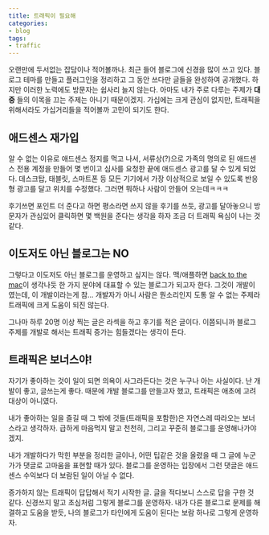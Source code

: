 ```yaml
---
title: 트래픽이 필요해
categories:
- blog
tags:
- traffic
---
```


오랜만에 두서없는 잡담이나 적어볼까나. 최근 들어 블로그에 신경을 많이 쓰고 있다. 블로그 테마를 만들고 플러그인을 정리하고 그 동안 쓰다만 글들을 완성하여 공개했다. 하지만 이러한 노력에도 방문자는 쉽사리 늘지 않는다. 아마도 내가 주로 다루는 주제가 **대중** 들의 이목을 끄는 주제는 아니기 때문이겠지. 가십에는 크게 관심이 없지만, 트래픽을 위해서라도 가십거리들을 적어볼까 고민이 되기도 한다.

<!-- more -->

## 애드센스 재가입
알 수 없는 이유로 애드센스 정지를 먹고 나서, 서류상(?)으로 가족의 명의로 된 애드센스 전용 계정을 만들어 몇 번이고 심사를 요청한 끝에 애드센스 광고를 달 수 있게 되었다. 데스크탑, 태블릿, 스마트폰 등 모든 기기에서 가장 이상적으로 보일 수 있도록 반응형 광고를 달고 위치를 수정했다. 그러면 뭐하나 사람이 안들어 오는데ㅋㅋㅋ

후기쓰면 포인트 더 준다고 하면 평소라면 쓰지 않을 후기를 쓰듯, 광고를 달아놓으니 방문자가 관심있어 클릭하면 몇 백원을 준다는 생각을 하자 조금 더 트래픽 욕심이 나는 것 같다.

## 이도저도 아닌 블로그는 NO
그렇다고 이도저도 아닌 블로그를 운영하고 싶지는 않다. 맥/애플하면 [back to the mac](http://macnews.tistory.com/)이 생각나듯 한 가지 분야에 대표할 수 있는 블로그가 되고자 한다. 그것이 개발이였는데, 이 개발이라는게 참... 개발자가 아니 사람은 뭔소리인지 도통 알 수 없는 주제라 트래픽에 크게 도움이 되진 않는다.

그나마 하루 20명 이상 찍는 글은 라섹을 하고 후기를 적은 글이다. 이쯤되니까 블로그 주제를 개발로 해서는 트래픽 증가는 힘들겠다는 생각이 든다.

## 트래픽은 보너스야!
자기가 좋아하는 것이 일이 되면 의욕이 사그라든다는 것은 누구나 아는 사실이다. 난 개발이 좋고, 글쓰는게 좋다. 때문에 개발 블로그를 만들고자 했고, 트래픽은 애초에 고려대상이 아니였다.

내가 좋아하는 일을 즐길 때 그 밖에 것들(트래픽을 포함한)은 자연스레 따라오는 보너스라고 생각하자. 급하게 마음먹지 말고 천천히, 그리고 꾸준히 블로그를 운영해나가야겠지.

내가 개발하다가 막힌 부분을 정리한 글이나, 어떤 팁같은 것을 올렸을 때 그 글에 누군가가 댓글로 고마움을 표현할 때가 있다. 블로그를 운영하는 입장에서 그런 댓글은 애드센스 수익보다 더 보람된 일이 아닐 수 없다.

증가하지 않는 트래픽이 답답해서 적기 시작한 글. 글을 적다보니 스스로 답을 구한 것 같다. 신경쓰지 말고 초심처럼 그렇게 블로그를 운영하자. 내가 다른 블로그로 문제를 해결하고 도움을 받듯, 나의 블로그가 타인에게 도움이 된다는 보람 하나로 그렇게 운영하자.
